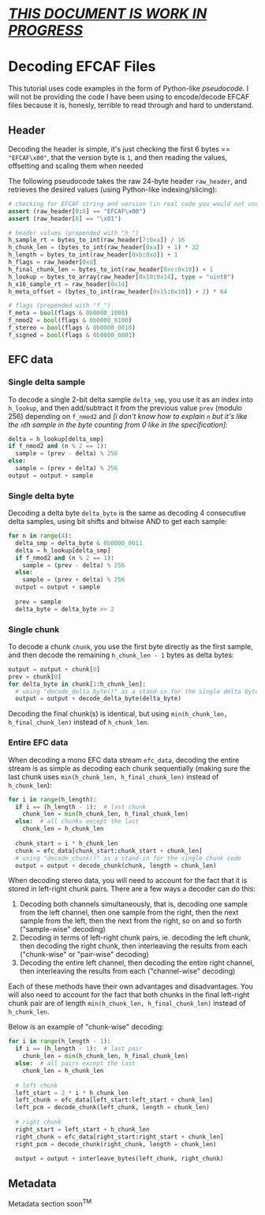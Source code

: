 # <ins>*THIS DOCUMENT IS WORK IN PROGRESS*</ins>

# Decoding EFCAF Files
This tutorial uses code examples in the form of Python-like *pseudocode*. I will not be providing the code I have been using to encode/decode EFCAF files because it is, honesly, terrible to read through and hard to understand.
## Header
Decoding the header is simple, it's just checking the first 6 bytes == `"EFCAF\x00"`, that the version byte is `1`, and then reading the values, offsetting and scaling them when needed

The following pseudocode takes the raw 24-byte header `raw_header`, and retrieves the desired values (using Python-like indexing/slicing):
```py
# checking for EFCAF string and version (in real code you would not use assert statements, this is just an example)
assert (raw_header[0:6] == "EFCAF\x00")
assert (raw_header[6] == "\x01")

# header values (prepended with "h_")
h_sample_rt = bytes_to_int(raw_header[7:0xa]) / 16
h_chunk_len = (bytes_to_int(raw_header[0xa]) + 1) * 32
h_length = bytes_to_int(raw_header[0xb:0xd]) + 1
h_flags = raw_header[0xd]
h_final_chunk_len = bytes_to_int(raw_header[0xe:0x10]) + 1
h_lookup = bytes_to_array(raw_header[0x10:0x14], type = "uint8")
h_x16_sample_rt = raw_header[0x14]
h_meta_offset = (bytes_to_int(raw_header[0x15:0x18]) + 2) * 64

# flags (prepended with "f_")
f_meta = bool(flags & 0b0000_1000)
f_nmod2 = bool(flags & 0b0000_0100)
f_stereo = bool(flags & 0b0000_0010)
f_signed = bool(flags & 0b0000_0001)
```
## EFC data
### Single delta sample
To decode a single 2-bit delta sample `delta_smp`, you use it as an index into `h_lookup`, and then add/subtract it from the previous value `prev` (modulo 256) depending on `f_nmod2` and *\[i don't know how to explain `n` but it's like the `n`th sample in the byte counting from 0 like in the specification\]*:
```py
delta = h_lookup[delta_smp]
if f_nmod2 and (n % 2 == 1):
  sample = (prev - delta) % 256
else:
  sample = (prev + delta) % 256
output = output + sample
```
### Single delta byte
Decoding a delta byte `delta_byte` is the same as decoding 4 consecutive delta samples, using bit shifts and bitwise AND to get each sample:
```py
for n in range(4):
  delta_smp = delta_byte & 0b0000_0011
  delta = h_lookup[delta_smp]
  if f_nmod2 and (n % 2 == 1):
    sample = (prev - delta) % 256
  else:
    sample = (prev + delta) % 256
  output = output + sample
  
  prev = sample
  delta_byte = delta_byte >> 2
```
### Single chunk
To decode a chunk `chunk`, you use the first byte directly as the first sample, and then decode the remaining `h_chunk_len - 1` bytes as delta bytes:
```py
output = output + chunk[0]
prev = chunk[0]
for delta_byte in chunk[1:h_chunk_len]:
  # using "decode_delta_byte()" as a stand-in for the single delta byte code
  output = output + decode_delta_byte(delta_byte)
```
Decoding the final chunk(s) is identical, but using `min(h_chunk_len, h_final_chunk_len)` instead of `h_chunk_len`.
### Entire EFC data
When decoding a mono EFC data stream `efc_data`, decoding the entire stream is as simple as decoding each chunk sequentially (making sure the last chunk uses `min(h_chunk_len, h_final_chunk_len)` instead of `h_chunk_len`):
```py
for i in range(h_length):
  if i == (h_length - 1):  # last chunk
    chunk_len = min(h_chunk_len, h_final_chunk_len)
  else:  # all chunks except the last
    chunk_len = h_chunk_len
  
  chunk_start = i * h_chunk_len
  chunk = efc_data[chunk_start:chunk_start + chunk_len]
  # using "decode_chunk()" as a stand-in for the single chunk code
  output = output + decode_chunk(chunk, length = chunk_len)
```
When decoding stereo data, you will need to account for the fact that it is stored in left-right chunk pairs. There are a few ways a decoder can do this:
1) Decoding both channels simultaneously, that is, decoding one sample from the left channel, then one sample from the right, then the next sample from the left, then the next from the right, so on and so forth ("sample-wise" decoding)
2) Decoding in terms of left-right chunk pairs, ie. decoding the left chunk, then decoding the right chunk, then interleaving the results from each ("chunk-wise" or "pair-wise" decoding)
3) Decoding the entire left channel, then decoding the entire right channel, then interleaving the results from each ("channel-wise" decoding)

Each of these methods have their own advantages and disadvantages. You will also need to account for the fact that both chunks in the final left-right chunk pair are of length `min(h_chunk_len, h_final_chunk_len)` instead of `h_chunk_len`.

Below is an example of "chunk-wise" decoding:
```py
for i in range(h_length - 1):
  if i == (h_length - 1):  # last pair
    chunk_len = min(h_chunk_len, h_final_chunk_len)
  else:  # all pairs except the last
    chunk_len = h_chunk_len
  
  # left chunk
  left_start = 2 * i * h_chunk_len
  left_chunk = efc_data[left_start:left_start + chunk_len]
  left_pcm = decode_chunk(left_chunk, length = chunk_len)
  
  # right chunk
  right_start = left_start + h_chunk_len
  right_chunk = efc_data[right_start:right_start + chunk_len]
  right_pcm = decode_chunk(right_chunk, length = chunk_len)
  
  output = output + interleave_bytes(left_chunk, right_chunk)
```
## Metadata
Metadata section soon<sup>TM</sup>

